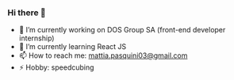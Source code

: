 ### Hi there 👋

<!--
**MattiaPasquini/MattiaPasquini** is a ✨ _special_ ✨ repository because its `README.md` (this file) appears on your GitHub profile.

Here are some ideas to get you started:

- 🔭 I’m currently working on DOS Group SA
- 🌱 I’m currently learning React JS
- 📫 How to reach me: mattia.pasquini
- 😄 Pronouns: ...
- ⚡ Fun fact: ...
-->

- 🔭 I’m currently working on DOS Group SA (front-end developer internship)
- 🌱 I’m currently learning React JS
- 📫 How to reach me: mattia.pasquini03@gmail.com
- ⚡ Hobby: speedcubing
